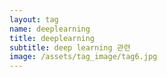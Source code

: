 ```yaml
---
layout: tag
name: deeplearning
title: deeplearning
subtitle: deep learning 관련
image: /assets/tag_image/tag6.jpg
---
```

